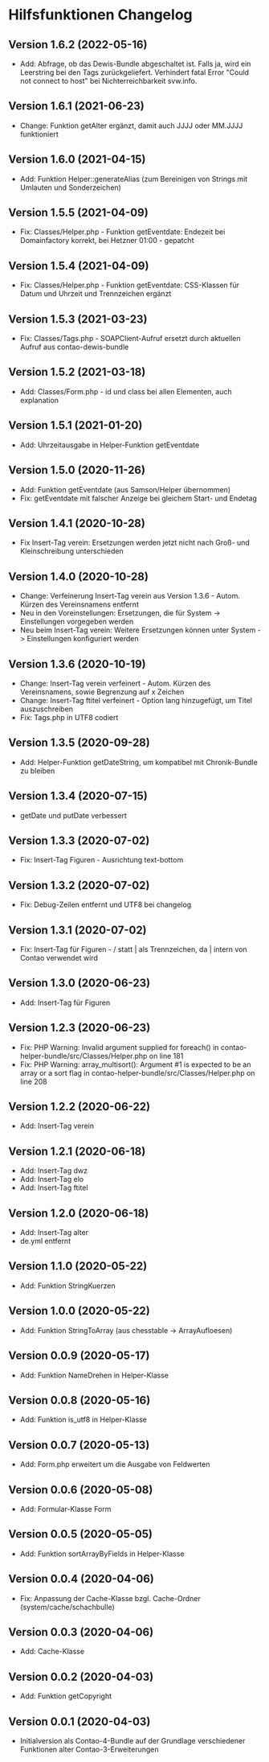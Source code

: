 # Hilfsfunktionen Changelog

## Version 1.6.2 (2022-05-16)

* Add: Abfrage, ob das Dewis-Bundle abgeschaltet ist. Falls ja, wird ein Leerstring bei den Tags zurückgeliefert. Verhindert fatal Error "Could not connect to host" bei Nichterreichbarkeit svw.info.

## Version 1.6.1 (2021-06-23)

* Change: Funktion getAlter ergänzt, damit auch JJJJ oder MM.JJJJ funktioniert

## Version 1.6.0 (2021-04-15)

* Add: Funktion Helper::generateAlias (zum Bereinigen von Strings mit Umlauten und Sonderzeichen)

## Version 1.5.5 (2021-04-09)

* Fix: Classes/Helper.php - Funktion getEventdate: Endezeit bei Domainfactory korrekt, bei Hetzner 01:00 - gepatcht

## Version 1.5.4 (2021-04-09)

* Fix: Classes/Helper.php - Funktion getEventdate: CSS-Klassen für Datum und Uhrzeit und Trennzeichen ergänzt

## Version 1.5.3 (2021-03-23)

* Fix: Classes/Tags.php - SOAPClient-Aufruf ersetzt durch aktuellen Aufruf aus contao-dewis-bundle

## Version 1.5.2 (2021-03-18)

* Add: Classes/Form.php - id und class bei allen Elementen, auch explanation

## Version 1.5.1 (2021-01-20)

* Add: Uhrzeitausgabe in Helper-Funktion getEventdate

## Version 1.5.0 (2020-11-26)

* Add: Funktion getEventdate (aus Samson/Helper übernommen)
* Fix: getEventdate mit falscher Anzeige bei gleichem Start- und Endetag

## Version 1.4.1 (2020-10-28)

* Fix Insert-Tag verein: Ersetzungen werden jetzt nicht nach Groß- und Kleinschreibung unterschieden

## Version 1.4.0 (2020-10-28)

* Change: Verfeinerung Insert-Tag verein aus Version 1.3.6 - Autom. Kürzen des Vereinsnamens entfernt
* Neu in den Voreinstellungen: Ersetzungen, die für System -> Einstellungen vorgegeben werden
* Neu beim Insert-Tag verein: Weitere Ersetzungen können unter System -> Einstellungen konfiguriert werden

## Version 1.3.6 (2020-10-19)

* Change: Insert-Tag verein verfeinert - Autom. Kürzen des Vereinsnamens, sowie Begrenzung auf x Zeichen
* Change: Insert-Tag ftitel verfeinert - Option lang hinzugefügt, um Titel auszuschreiben
* Fix: Tags.php in UTF8 codiert

## Version 1.3.5 (2020-09-28)

* Add: Helper-Funktion getDateString, um kompatibel mit Chronik-Bundle zu bleiben

## Version 1.3.4 (2020-07-15)

* getDate und putDate verbessert

## Version 1.3.3 (2020-07-02)

* Fix: Insert-Tag Figuren - Ausrichtung text-bottom

## Version 1.3.2 (2020-07-02)

* Fix: Debug-Zeilen entfernt und UTF8 bei changelog

## Version 1.3.1 (2020-07-02)

* Fix: Insert-Tag für Figuren - / statt | als Trennzeichen, da | intern von Contao verwendet wird

## Version 1.3.0 (2020-06-23)

* Add: Insert-Tag für Figuren

## Version 1.2.3 (2020-06-23)

* Fix: PHP Warning: Invalid argument supplied for foreach() in contao-helper-bundle/src/Classes/Helper.php on line 181
* Fix: PHP Warning: array_multisort(): Argument #1 is expected to be an array or a sort flag in contao-helper-bundle/src/Classes/Helper.php on line 208

## Version 1.2.2 (2020-06-22)

* Add: Insert-Tag verein

## Version 1.2.1 (2020-06-18)

* Add: Insert-Tag dwz
* Add: Insert-Tag elo
* Add: Insert-Tag ftitel

## Version 1.2.0 (2020-06-18)

* Add: Insert-Tag alter
* de.yml entfernt

## Version 1.1.0 (2020-05-22)

* Add: Funktion StringKuerzen

## Version 1.0.0 (2020-05-22)

* Add: Funktion StringToArray (aus chesstable -> ArrayAufloesen)

## Version 0.0.9 (2020-05-17)

* Add: Funktion NameDrehen in Helper-Klasse

## Version 0.0.8 (2020-05-16)

* Add: Funktion is_utf8 in Helper-Klasse

## Version 0.0.7 (2020-05-13)

* Add: Form.php erweitert um die Ausgabe von Feldwerten

## Version 0.0.6 (2020-05-08)

* Add: Formular-Klasse Form

## Version 0.0.5 (2020-05-05)

* Add: Funktion sortArrayByFields in Helper-Klasse

## Version 0.0.4 (2020-04-06)

* Fix: Anpassung der Cache-Klasse bzgl. Cache-Ordner (system/cache/schachbulle)

## Version 0.0.3 (2020-04-06)

* Add: Cache-Klasse

## Version 0.0.2 (2020-04-03)

* Add: Funktion getCopyright

## Version 0.0.1 (2020-04-03)

* Initialversion als Contao-4-Bundle auf der Grundlage verschiedener Funktionen alter Contao-3-Erweiterungen
